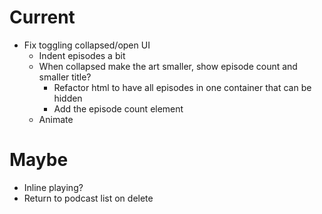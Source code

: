 # Current
- Fix toggling collapsed/open UI
   - Indent episodes a bit
   - When collapsed make the art smaller, show episode count and smaller title?
       - Refactor html to have all episodes in one container that can be hidden
       - Add the episode count element
   - Animate

# Maybe
- Inline playing?
- Return to podcast list on delete